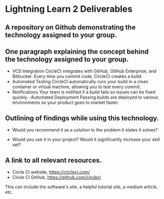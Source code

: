 # Lightning Learn 2 Deliverables

## A repository on Github demonstrating the technology assigned to your group. 


## One paragraph explaining the concept behind the technology assigned to your group. 
- VCS Integration
CircleCI integrates with GitHub, GitHub Enterprise, and Bitbucket. Every time you commit code, CircleCI creates a build.
- Automated Testing
CircleCI automatically runs your build in a clean container or virtual machine, allowing you to test every commit.
- Notifications
Your team is notified if a build fails so issues can be fixed quickly.
-Automated Deployment
Passing builds are deployed to various environments so your product goes to market faster.

## Outlining of findings while using this technology. 
- Would you recommend it as a solution to the problem it states it solves? 

- Would you use it in your project? Would it significantly increase your skill set?

## A link to all relevant resources. 
- Circle CI website, https://circleci.com/
- Circle CI GitHub, https://github.com/circleci

This can include the software's site, a helpful tutorial site, a medium article, etc.
